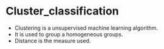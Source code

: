 # Cluster_classification
- Clustering is a unsupervised machine learning algorithm.
- It is used to group a homogeneous groups.
- Distance is the measure used.
